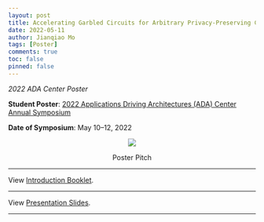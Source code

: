 ```yaml
---
layout: post
title: Accelerating Garbled Circuits for Arbitrary Privacy-Preserving Computation
date: 2022-05-11
author: Jianqiao Mo
tags: [Poster]
comments: true
toc: false
pinned: false
---
```

_2022 ADA Center Poster_

**Student Poster**:
[2022 Applications Driving Architectures (ADA) Center Annual Symposium](https://adacenter.org/symposium2022) 

**Date of Symposium**: May 10–12, 2022


<div align="center">
    <img src="https://raw.githubusercontent.com/jianqiaomo/mywebpage/master/images/HAAC_ada_poster_pitch.JPG"/>
    <p>Poster Pitch</p>
</div>

***

View [Introduction Booklet](https://drive.google.com/file/d/1ylnPlQpkNRkMGNhuIDhqwH5YcWfDw0e9/view?usp=sharing).

***

View [Presentation Slides](https://drive.google.com/file/d/1k8lsIZKDTdWNRg1j0-lkYovaE-pdHOio/view?usp=sharing).

***